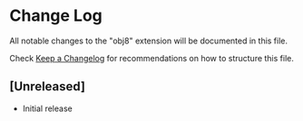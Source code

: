 # Change Log
All notable changes to the "obj8" extension will be documented in this file.

Check [Keep a Changelog](http://keepachangelog.com/) for recommendations on how to structure this file.

## [Unreleased]
- Initial release
